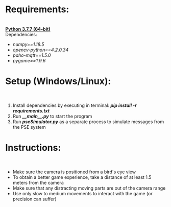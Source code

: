 <h1><b>Requirements:</b></h1><br>
<b><a href="https://www.python.org/downloads/release/python-377/">Python 3.7.7 (64-bit)</a></b><br>
Dependencies:
    <ul>
        <li><i>numpy==1.18.5</i></li>
        <li><i>opencv-python==4.2.0.34</i></li>
        <li><i>paho-mqtt==1.5.0</i></li>
        <li><i>pygame==1.9.6</i></li>
    </ul>
<h1><b>Setup (Windows/Linux):</b></h1><br>
<ol>
    <li>Install dependencies by executing in terminal:
	<b><i>pip install -r requirements.txt</i></b></li>
    <li>Run <b><i>__main__.py</i></b> to start the program</li>
    <li>Run <b><i>pseSimulator.py</i></b> as a separate process to simulate messages from the PSE system</li>
</ol>
<h1><b>Instructions:</b></h1><br>
<ul>
    <li>Make sure the camera is positioned from a bird's eye view</li>
    <li>To obtain a better game experience, take a distance of at least 1.5 meters from the camera</li>
    <li>Make sure that any distracting moving parts are out of the camera range</li>
    <li>Use only slow to medium movements to interact with the game (or precision can suffer)</li>
</ul>
